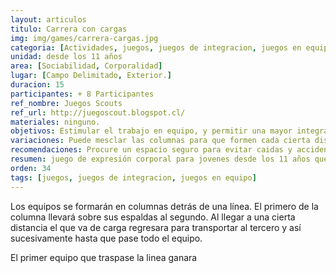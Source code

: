 ```yaml
---
layout: articulos
titulo: Carrera con cargas
img: img/games/carrera-cargas.jpg
categoria: [Actividades, juegos, juegos de integracion, juegos en equipo]
unidad: desde los 11 años
area: [Sociabilidad, Corporalidad]
lugar: [Campo Delimitado, Exterior.]
duracion: 15
participantes: + 8 Participantes
ref_nombre: Juegos Scouts
ref_url: http://juegoscout.blogspot.cl/
materiales: ninguno.
objetivos: Estimular el trabajo en equipo, y permitir una mayor integración del mismo, conocimiento de las limitantes corporales personales.
variaciones: Puede mesclar las columnas para que formen cada cierta distancia y de esta manera realizar la carrera en formato de relevos 
recomendaciones: Procure un espacio seguro para evitar caidas y accidentes.
resumen: juego de expresión corporal para jovenes desde los 11 años que busca desarrollar y estimular el trabajo en equipo y la integración del mismo.
orden: 34
tags: [juegos, juegos de integracion, juegos en equipo]
---
```

Los equipos se formarán en columnas detrás de una línea. El primero de la columna llevará sobre sus espaldas al segundo. Al llegar a una cierta distancia el que va de carga regresara para transportar al tercero y así sucesivamente hasta que pase todo el equipo.

El primer equipo que traspase la linea ganara
